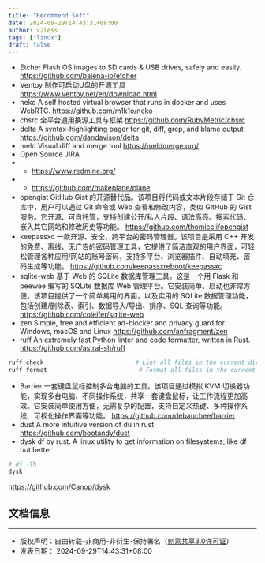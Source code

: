 ```yaml
---
title: "Recommend Soft"
date: 2024-09-29T14:43:31+08:00
author: v2less
tags: ["linux"]
draft: false
---
```

- Etcher
Flash OS images to SD cards & USB drives, safely and easily.
https://github.com/balena-io/etcher
- Ventoy
制作可启动U盘的开源工具
https://www.ventoy.net/en/download.html
- neko
A self hosted virtual browser that runs in docker and uses WebRTC.
https://github.com/m1k1o/neko
- chsrc
全平台通用换源工具与框架
https://github.com/RubyMetric/chsrc
- delta
A syntax-highlighting pager for git, diff, grep, and blame output
https://github.com/dandavison/delta
- meld
Visual diff and merge tool
https://meldmerge.org/
- Open Source JIRA
- - https://www.redmine.org/
- - https://github.com/makeplane/plane
- opengist
GitHub Gist 的开源替代品。该项目将代码或文本片段存储于 Git 仓库中，用户可以通过 Git 命令或 Web 查看和修改内容，类似 GitHub 的 Gist 服务。它开源、可自托管，支持创建公开/私人片段、语法高亮、搜索代码、嵌入其它网站和修改历史等功能。
https://github.com/thomiceli/opengist
- keepassxc
一款开源、安全、跨平台的密码管理器。该项目是采用 C++ 开发的免费、离线、无广告的密码管理工具，它提供了简洁直观的用户界面，可轻松管理各种应用/网站的账号密码，支持多平台、浏览器插件、自动填充、密码生成等功能。
https://github.com/keepassxreboot/keepassxc
- sqlite-web
基于 Web 的 SQLite 数据库管理工具。这是一个用 Flask 和 peewee 编写的 SQLite 数据库 Web 管理平台。它安装简单、启动也非常方便。该项目提供了一个简单易用的界面，以及实用的 SQLite 数据管理功能，包括创建/删除表、索引、数据导入/导出、排序、SQL 查询等功能。
https://github.com/coleifer/sqlite-web
- zen
Simple, free and efficient ad-blocker and privacy guard for Windows, macOS and Linux
https://github.com/anfragment/zen
- ruff
An extremely fast Python linter and code formatter, written in Rust.
https://github.com/astral-sh/ruff
```bash
ruff check                          # Lint all files in the current directory (and any subdirectories).
ruff format                          # Format all files in the current directory (and any subdirectories).
```
- Barrier
一套键盘鼠标控制多台电脑的工具。该项目通过模拟 KVM 切换器功能，实现多台电脑、不同操作系统，共享一套键盘鼠标，让工作流程更加高效。它安装简单使用方便，无需复杂的配置，支持自定义热键、多种操作系统、可视化操作界面等功能。
https://github.com/debauchee/barrier
- dust
A more intuitive version of du in rust
https://github.com/bootandy/dust
- dysk
df by rust.
A linux utility to get information on filesystems, like df but better
```bash
# df -Th
dysk
```
https://github.com/Canop/dysk








## 文档信息
---
- 版权声明：自由转载-非商用-非衍生-保持署名（[创意共享3.0许可证](https://creativecommons.org/licenses/by-nc-nd/3.0/deed.zh)）
- 发表日期： 2024-09-29T14:43:31+08:00
